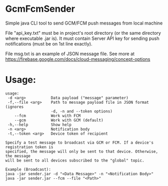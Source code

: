 # GcmFcmSender
Simple java CLI tool to send GCM/FCM push messages from local machine

File "api_key.txt" must be in project's root directory (or the same directory where executable .jar is). It must contain Server API key for sending push notifications (must be on 1st line exactly).

File msg.txt is an example of JSON message file. See more at https://firebase.google.com/docs/cloud-messaging/concept-options


# Usage:

	usage:
	 -d <arg>           Data payload ("message" parameter)
	 -f,--file <arg>    Path to message payload file in JSON format (ignores
	                    -d, -n and --token options)
	    --fcm           Work with FCM
	    --gcm           Work with GCM (default)
	 -h,--help          Show help
	 -n <arg>           Notification body
	 -t,--token <arg>   Device token of recipient
	
	Specify a test message to broadcast via GCM or FCM. If a device's registration token is
	specified, the message will only be sent to that device. Otherwise, the message 
	will be sent to all devices subscribed to the "global" topic.
	
	Example (Broadcast): 
	java -jar sender.jar -d "<Data Message>" -n "<Notification Body>"
	java -jar sender.jar --fcm --file "<Path>"